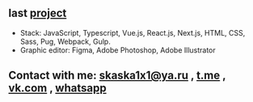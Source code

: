 
## last [project](https://skaska1x1.github.io/universal/) 
- Stack: JavaScript, Typescript, Vue.js, React.js, Next.js, HTML, CSS, Sass, Pug, Webpack, Gulp.
- Graphic editor: Figma, Adobe Photoshop, Adobe Illustrator
<!-- # -->
## Contact with me: skaska1x1@ya.ru , [t.me](https://t.me/sky4no_s_wami) , [vk.com](https://vk.com/sky4no_s_wami) , [whatsapp](https://clck.ru/354AWX)

<!--
**skaska1x1/skaska1x1** is a ✨ _special_ ✨ repository because its `README.md` (this file) appears on your GitHub profile.

Here are some ideas to get you started:

- 🔭 I’m currently working on ...
- 🌱 I’m currently learning ...
- 👯 I’m looking to collaborate on ...
- 🤔 I’m looking for help with ...
- 💬 Ask me about ...
- 📫 How to reach me: ...
- 😄 Pronouns: ...
- ⚡ Fun fact: ...
- ###### Mail : <skaska1x1@yandex.ru> ######
-->
 <!-- [mail]:skaska1x1@yandex.ru -->
